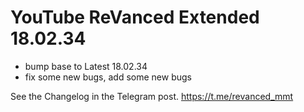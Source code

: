 # YouTube ReVanced Extended 18.02.34

- bump base to Latest 18.02.34
- fix some new bugs, add some new bugs

See the Changelog in the Telegram post.
https://t.me/revanced_mmt
